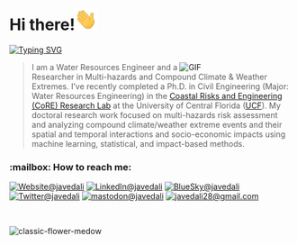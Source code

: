 <h1 align="left">Hi there!<img src="https://raw.githubusercontent.com/ABSphreak/ABSphreak/master/gifs/Hi.gif" width="40px" height="40px" /></h1>

[![Typing SVG](https://readme-typing-svg.demolab.com?font=Fira+Code&duration=2000&pause=500&multiline=true&width=810&height=55&lines=Javed+Ali;Water+Resources+Engineer+%7C+Climate+Data+Scientist)](https://git.io/typing-svg)

<img align="right" alt="GIF" src="https://github.com/abhisheknaiidu/abhisheknaiidu/blob/master/code.gif?raw=true" width="40%" height="40%"/>

>I am a Water Resources Engineer and a Researcher in Multi-hazards and Compound Climate & Weather Extremes. I’ve recently completed a Ph.D. in Civil Engineering (Major: Water Resources Engineering) in the [Coastal Risks and Engineering (CoRE) Research Lab](https://core-lab.weebly.com/) at the University of Central Florida ([UCF](https://www.ucf.edu/)).
>My doctoral research work focused on multi-hazards risk assessment and analyzing compound climate/weather extreme events and their spatial and temporal interactions and socio-economic impacts using machine learning, statistical, and impact-based methods.


<h3 align="left">:mailbox: How to reach me:</h3>
 <p align="left">
 <a href="https://javedali.net"><img src="https://img.shields.io/badge/Website%20-%2302569B.svg?&style=for-the-badge&logo=WordPress&logoColor=white" alt="Website@javedali"></a>
  <a href="https://www.linkedin.com/in/javedali18"><img src="https://img.shields.io/badge/linkedin-%230077B5.svg?&style=for-the-badge&logo=linkedin&logoColor=white" alt="LinkedIn@javedali"></a>
  <a href="https://bsky.app/profile/javedali.bsky.social"><img src="https://img.shields.io/badge/bluesky-%231007B5.svg?&style=for-the-badge&logo=Bluesky&logoColor=white" alt="BlueSky@javedali"></a>
  <a href="https://twitter.com/javedali99"><img src="https://img.shields.io/badge/twitter-%231DA1F2.svg?&style=for-the-badge&logo=X&logoColor=white" alt="Twitter@javedali"></a>
  <a href="https://fediscience.org/@javedali"><img src="https://img.shields.io/badge/mastodon-%231DA1F2.svg?&style=for-the-badge&logo=mastodon&logoColor=white&color=purple" alt="mastodon@javedali"></a>
  <a href="mailto:javedali28@gmail.com"><img src="https://img.shields.io/badge/email-D14836?&style=for-the-badge&logo=gmail&logoColor=white" alt="javedali28@gmail.com"></a>
 
</p>


<br>


![classic-flower-medow](https://user-images.githubusercontent.com/15319503/153984316-99e47aa9-3a1e-40bc-a4b1-e9d277da3816.png)


































<!--


<h1 align="left">Hi there! <img src="https://raw.githubusercontent.com/ABSphreak/ABSphreak/master/gifs/Hi.gif" width="40px" height="40px" /></h1>

[![Typing SVG](https://readme-typing-svg.demolab.com?font=Fira+Code&duration=2000&pause=500&multiline=true&width=810&height=55&lines=Javed+Ali;Experienced+Water+Resources+Engineer+%7C+Climate+Data+Scientist+%7C+PhD+%F0%9F%8E%93)](https://git.io/typing-svg)

<img align="right" alt="Coding GIF" src="https://github.com/abhisheknaiidu/abhisheknaiidu/blob/master/code.gif?raw=true" width="40%" height="40%"/>

👋 I'm an **Experienced Water Resources Engineer** at WSP USA, holding a **PhD** 🎓 in Civil Engineering (Water Resources) from the University of Central Florida ([UCF](https://www.ucf.edu/)). My doctoral research, conducted within the [Coastal Risks and Engineering (CoRE) Research Lab](https://core-lab.weebly.com/) at UCF's [National Center for Integrated Coastal Research](https://coastal.ucf.edu/), focused on:

* 🌊 Multi-hazard risk assessment.
* 🌪️ Compound climate and weather extreme events.
* 📊 Analyzing spatial/temporal interactions and socio-economic impacts using machine learning, statistical, and impact-based methods.
* 💡 Climate change adaptation and resilience strategies.

I apply advanced skills in **hydrologic, hydrodynamic, and hydraulic modeling** 💧, **geospatial analysis (GIS)** 🗺️, and **data science** 📈 to address complex water resource challenges and enhance community resilience 🏘️.

🔬 **Key Research Projects:**
* 🌐 The Megalopolitan Coastal Transformation Hub (MACH) (NSF)
* 🏠 Building Community Resilience through Residential Risk Disclosure (NAS)
* ⛰️ Geomorphic versus Climatic Drivers of Changing Coastal Flood Risk (NSF)
* ⚡ Clean, Affordable, and Resilient Energy Systems (CARES) (DOE)

---

<h3 align="left">💻 Technical Skills:</h3>

<p align="left">
  &emsp;<b>Programming:</b> 
    <img src="https://raw.githubusercontent.com/devicons/devicon/master/icons/python/python-original.svg" alt="Python" width="15" height="15"/> Python, 
    <img src="https://raw.githubusercontent.com/devicons/devicon/master/icons/r/r-original.svg" alt="R" width="15" height="15"/> R, 
    <img src="https://raw.githubusercontent.com/devicons/devicon/master/icons/azuresqldatabase/azuresqldatabase-original.svg" alt="SQL" width="15" height="15"/> SQL, 
    <img src="https://raw.githubusercontent.com/devicons/devicon/master/icons/matlab/matlab-original.svg" alt="MATLAB" width="15" height="15"/> MATLAB, 
    <img src="https://raw.githubusercontent.com/devicons/devicon/master/icons/markdown/markdown-original.svg" alt="Markdown" width="15" height="15"/> Markdown, 
    <img src="https://raw.githubusercontent.com/devicons/devicon/master/icons/html5/html5-original.svg" alt="HTML" width="15" height="15"/> HTML, 
    <img src="https://raw.githubusercontent.com/devicons/devicon/master/icons/css3/css3-original.svg" alt="CSS" width="15" height="15"/> CSS<br>
  &emsp;<b>Developer Tools:</b> 
    <img src="https://raw.githubusercontent.com/devicons/devicon/master/icons/git/git-original.svg" alt="Git" width="15" height="15"/> Git, 
    <img src="https://raw.githubusercontent.com/devicons/devicon/master/icons/github/github-original.svg" alt="GitHub" width="15" height="15"/> GitHub, 
    <img src="https://raw.githubusercontent.com/devicons/devicon/master/icons/vscode/vscode-original.svg" alt="VS Code" width="15" height="15"/> VS Code, 
    <img src="https://img.shields.io/badge/-FFFFFF?style=flat-square&logo=googlecolab&logoColor=F9AB00" alt="Google Colab"/> Google Colab, 
    <img src="https://raw.githubusercontent.com/devicons/devicon/master/icons/jupyter/jupyter-original-wordmark.svg" alt="Jupyter" width="15" height="15"/> Jupyter, 
    <img src="https://raw.githubusercontent.com/devicons/devicon/master/icons/anaconda/anaconda-original.svg" alt="Anaconda" width="15" height="15"/> Anaconda, 
    <img src="https://raw.githubusercontent.com/devicons/devicon/master/icons/rstudio/rstudio-original.svg" alt="RStudio" width="15" height="15"/> RStudio<br>
  &emsp;<b>Modeling & GIS:</b> DHI MIKE Suite, HEC-RAS, HEC-HMS, MODFLOW, SWMM, ICPR4, NextGen CFE, GeoClaw, ArcGIS Pro, QGIS, WebGIS<br>
  &emsp;<b>OS:</b> <img src="https://raw.githubusercontent.com/devicons/devicon/master/icons/windows8/windows8-original.svg" alt="Windows" width="15" height="15"/> Windows, <img src="https://raw.githubusercontent.com/devicons/devicon/master/icons/apple/apple-original.svg" alt="MacOS" width="15" height="15"/> MacOS, <img src="https://raw.githubusercontent.com/devicons/devicon/master/icons/linux/linux-original.svg" alt="Linux" width="15" height="15"/> Linux<br>
  &emsp;<b>Data Science:</b> 🤖 Machine Learning, 📈 Statistical Modeling, 📊 Data Analysis & Visualization
</p>

---

<h3 align="left">📫 How to reach me:</h3>
<p align="left">
  <a href="https://javedali.net"><img src="https://img.shields.io/badge/Website%20-%2302569B.svg?&style=for-the-badge&logo=WordPress&logoColor=white" alt="Website"></a> <a href="https://www.linkedin.com/in/javedali18"><img src="https://img.shields.io/badge/linkedin-%230077B5.svg?&style=for-the-badge&logo=linkedin&logoColor=white" alt="LinkedIn"></a> <a href="mailto:javedali28@gmail.com"><img src="https://img.shields.io/badge/email-D14836?&style=for-the-badge&logo=gmail&logoColor=white" alt="Email"></a> <a href="https://scholar.google.com/citations?user=YOUR_GOOGLE_SCHOLAR_ID"><img src="https://img.shields.io/badge/Google_Scholar-4285F4?style=for-the-badge&logo=google-scholar&logoColor=white" alt="Google Scholar"></a> <a href="https://bsky.app/profile/javedali.bsky.social"><img src="https://img.shields.io/badge/bluesky-%231007B5.svg?&style=for-the-badge&logo=Bluesky&logoColor=white" alt="BlueSky"></a>
  <a href="https://twitter.com/javedali99"><img src="https://img.shields.io/badge/twitter-%231DA1F2.svg?&style=for-the-badge&logo=X&logoColor=white" alt="Twitter/X"></a>
  <a href="https://fediscience.org/@javedali"><img src="https://img.shields.io/badge/mastodon-%236364FF.svg?&style=for-the-badge&logo=mastodon&logoColor=white" alt="Mastodon"></a>
</p>

---

<br>

<br>

![Classic Flower Meadow Divider](https://user-images.githubusercontent.com/15319503/153984316-99e47aa9-3a1e-40bc-a4b1-e9d277da3816.png)









👨‍🔬 I am open to collaborating on any multi-hazards or weather/climate extremes-related research. 

<p align="right"><img src="https://komarev.com/ghpvc/?username=javedali99&style=flat-square"></p>
-->
